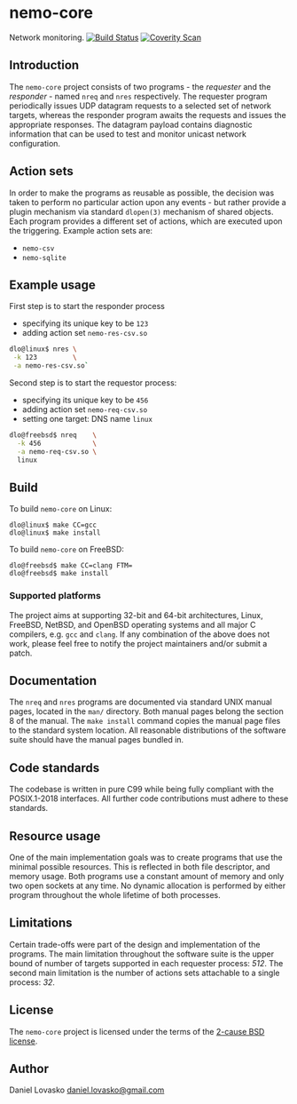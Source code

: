 # nemo-core
Network monitoring.
[![Build Status](https://travis-ci.org/lovasko/nemo-core.svg?branch=master)](https://travis-ci.org/lovasko/nemo-core)
[![Coverity Scan](https://scan.coverity.com/projects/16148/badge.svg)](https://scan.coverity.com/projects/lovasko-nemo-core)

## Introduction
The `nemo-core` project consists of two programs - the _requester_ and the
_responder_ - named `nreq` and `nres` respectively. The requester program
periodically issues UDP datagram requests to a selected set of network targets,
whereas the responder program awaits the requests and issues the appropriate
responses. The datagram payload contains diagnostic information that can be
used to test and monitor unicast network configuration.

## Action sets
In order to make the programs as reusable as possible, the decision was taken
to perform no particular action upon any events - but rather provide a plugin
mechanism via standard `dlopen(3)` mechanism of shared objects. Each program
provides a different set of actions, which are executed upon the triggering.
Example action sets are:

 * `nemo-csv`
 * `nemo-sqlite`

## Example usage
First step is to start the responder process
 * specifying its unique key to be `123`
 * adding action set `nemo-res-csv.so`

```sh
dlo@linux$ nres \
 -k 123         \
 -a nemo-res-csv.so`
```

Second step is to start the requestor process:
 * specifying its unique key to be `456`
 * adding action set `nemo-req-csv.so`
 * setting one target: DNS name `linux`

```sh
dlo@freebsd$ nreq    \
  -k 456             \
  -a nemo-req-csv.so \
  linux
```

## Build
To build `nemo-core` on Linux:
```
dlo@linux$ make CC=gcc
dlo@linux$ make install
```

To build `nemo-core` on FreeBSD:
```
dlo@freebsd$ make CC=clang FTM= 
dlo@freebsd$ make install
```

### Supported platforms
The project aims at supporting 32-bit and 64-bit architectures, Linux, FreeBSD,
NetBSD, and OpenBSD operating systems and all major C compilers, e.g. `gcc` and
`clang`. If any combination of the above does not work, please feel free to
notify the project maintainers and/or submit a patch.

## Documentation
The `nreq` and `nres` programs are documented via standard UNIX manual pages,
located in the `man/` directory. Both manual pages belong the section 8 of the
manual.  The `make install` command copies the manual page files to the
standard system location. All reasonable distributions of the software suite
should have the manual pages bundled in.

## Code standards
The codebase is written in pure C99 while being fully compliant with the
POSIX.1-2018 interfaces. All further code contributions must adhere to these
standards.

## Resource usage
One of the main implementation goals was to create programs that use the
minimal possible resources. This is reflected in both file descriptor, and
memory usage. Both programs use a constant amount of memory and only two open
sockets at any time. No dynamic allocation is performed by either program
throughout the whole lifetime of both processes.

## Limitations
Certain trade-offs were part of the design and implementation of the programs.
The main limitation throughout the software suite is the upper bound of number
of targets supported in each requester process: _512_. The second main
limitation is the number of actions sets attachable to a single process: _32_.

## License
The `nemo-core` project is licensed under the terms of the [2-cause BSD
license](LICENSE).

## Author
Daniel Lovasko <daniel.lovasko@gmail.com>
